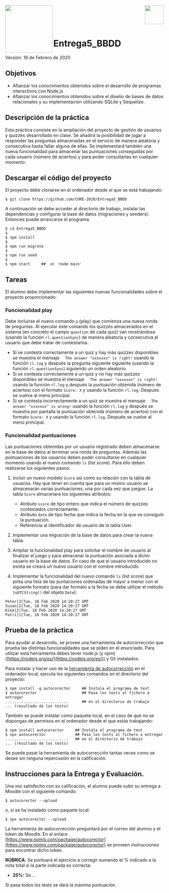
<img  align="left" width="150" style="float: left;" src="https://www.upm.es/sfs/Rectorado/Gabinete%20del%20Rector/Logos/UPM/CEI/LOGOTIPO%20leyenda%20color%20JPG%20p.png">
<img  align="right" width="60" style="float: right;" src="http://www.dit.upm.es/figures/logos/ditupm-big.gif">

<br/><br/><br/>

# Entrega5_BBDD

Versión: 18 de Febrero de 2020

## Objetivos
 * Afianzar los conocimientos obtenidos sobre el desarrollo de programas interactivos con Node.js
 * Afianzar los conocimientos obtenidos sobre el diseño de bases de datos relacionales y su implementación utilizando SQLite y Sequelize.

## Descripción de la práctica

Esta práctica consiste en la ampliación del proyecto de gestión de usuarios y quizzes desarrollado en clase. Se añadirá la posibilidad de jugar a responder las preguntas almacenadas en el servicio de manera aleatoria y consecutiva hasta fallar alguna de ellas. Se implementará también una nueva funcionalidad para almacenar las puntuaciones conseguidas por cada usuario (número de aciertos) y para poder consultarlas en cualquier momento. 


## Descargar el código del proyecto

El proyecto debe clonarse en el ordenador desde el que se está trabajando:

```
$ git clone https://github.com/CORE-2020/Entrega5_BBDD
```
A continuación se debe acceder al directorio de trabajo, instalar las dependencias y configurar la base de datos (migraciones y seeders). Entonces puede arrancarse el programa.

```
$ cd Entrega5_BBDD
$
$ npm install
$
$ npm run migrate
$
$ npm run seed
$
$ npm start     ##  or 'node main'
```

## Tareas

El alumno debe implementar las siguientes nuevas funcionalidades sobre el proyecto proporcionado:

### Funcionalidad play

Debe incluirse el nuevo comando ``p`` (play) que comienza una nueva ronda de preguntas. Al ejecutar este comando los quizzes almacenados en el sistema (en concreto el campo ``question`` de cada quiz) van mostrándose (usando la función ``rl.questionSync``) de manera aleatoria y consecutiva al usuario que debe tratar de contestarlos.

- Si se contesta correctamente a un quiz y hay más quizzes disponibles se muestra el mensaje ``  The answer "xxxxxxx" is right!`` usando la función ``rl.log`` y después la pregunta siguiente siguiente (usando la función ``rl.questionSync``) siguiendo un orden aleatorio.
- Si se contesta correctamente a un quiz y no hay más quizzes disponibles se muestra el mensaje ``  The answer "xxxxxxx" is right!`` usando la función ``rl.log`` y después la puntuación obtenida (número de aciertos) con el formato ``Score: X`` y usando la función ``rl.log``. Después se vuelve al menú principal.
- Si se contesta incorrectamente a un quiz se muestra el mensaje ``  The answer "xxxxxxx" is wrong!`` usando la función ``rl.log`` y después se muestra por pantalla la puntuación obtenida (número de aciertos) con el formato ``Score: X`` y usando la función ``rl.log``. Después se vuelve al menú principal.

### Funcionalidad puntuaciones

Las puntuaciones obtenidas por un usuario registrado deben almacenarse en la base de datos al terminar una ronda de preguntas. Además las puntuaciones de los usuarios deben poder consultarse en cualquier momento usando el nuevo comando ``ls`` (list score). Para ello deben realizarse los siguientes pasos: 

1. Incluir un nuevo modelo ``Score`` así como su relación con la tabla de usuarios. Hay que tener en cuenta que para un mismo usuario se almacenarán varias puntuaciones, una por cada vez que juegue. La tabla ``Score`` almacenará los siguientes atributos:
	- Atributo ``score`` de tipo entero que indica el número de quizzes contestados correctamente.
	- Atributo ``date`` de tipo fecha que indica la fecha en la que se consiguió la puntuación.
	- Referencia al identificador de usuario de la tabla User.

2. Implementar una migración de la base de datos para crear la nueva tabla.

3. Ampliar la funcionalidad play para solicitar el nombre de usuario al finalizar el juego y para almacenar la puntuación asociada a dicho usuario en la base de datos. En caso de que el usuario introducido no exista se creará un nuevo usuario con el nombre introducido. 

4. Implementar la funcionalidad del nuevo comando ``ls`` (list score) que pinta una lista de las puntaciones ordenadas de mayor a menor con el siguiente formato (para dar formato a la fecha se debe utilizar el método ``toUTCString()`` del objeto ``Date``): 


```
Peter|3|Tue, 18 Feb 2020 14:20:27 GMT
Susan|2|Tue, 18 Feb 2020 14:20:27 GMT
Kike|2|Tue, 18 Feb 2020 14:20:27 GMT
Patri|1|Tue, 18 Feb 2020 14:20:27 GMT
```


## Prueba de la práctica 

Para ayudar al desarrollo, se provee una herramienta de autocorrección que prueba las distintas funcionalidades que se piden en el enunciado. Para utilizar esta herramienta debes tener node.js (y npm) ([https://nodejs.org/es/](https://nodejs.org/es/)) y Git instalados. 

Para instalar y hacer uso de la [herramienta de autocorrección](https://www.npmjs.com/package/autocorector) en el ordenador local, ejecuta los siguientes comandos en el directorio del proyecto:

```
$ npm install -g autocorector     ## Instala el programa de test
$ autocorector                    ## Pasa los tests al fichero a entregar
............................      ## en el directorio de trabajo
... (resultado de los tests)
```
También se puede instalar como paquete local, en el caso de que no se dispongas de permisos en el ordenador desde el que estás trabajando:
```
$ npm install autocorector     ## Instala el programa de test
$ npx autocorector             ## Pasa los tests al fichero a entregar
............................   ## en el directorio de trabajo
... (resultado de los tests)
```

Se puede pasar la herramienta de autocorrección tantas veces como se desee sin ninguna repercusión en la calificación.

## Instrucciones para la Entrega y Evaluación.

Una vez satisfecho con su calificación, el alumno puede subir su entrega a Moodle con el siguiente comando:
```
$ autocorector --upload
```
o, si se ha instalado como paquete local:
```
$ npx autocorector --upload
```

La herramienta de autocorrección preguntará por el correo del alumno y el token de Moodle. En el enlace [https://www.npmjs.com/package/autocorector](https://www.npmjs.com/package/autocorector) se proveen instrucciones para encontrar dicho token.

**RÚBRICA**: Se puntuará el ejercicio a corregir sumando el % indicado a la nota total si la parte indicada es correcta:

-  **25%:** Se ...

Si pasa todos los tests se dará la máxima puntuación.